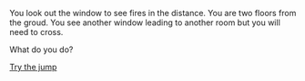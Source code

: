 You look out the window to see fires in the distance. You are two floors from the groud. You see another window leading to another room but you will need to cross.

What do you do?

[Try the jump](broken-ankle.md)